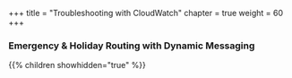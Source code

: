 +++
title = "Troubleshooting with CloudWatch"
chapter = true
weight = 60
+++

### Emergency & Holiday Routing with Dynamic Messaging

{{% children showhidden="true" %}}
